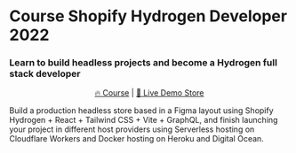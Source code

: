 # Course Shopify Hydrogen Developer 2022
### Learn to build headless projects and become a Hydrogen full stack developer

<div align="center">
  <p align="center">
    <a href="https://rafaelcg.com/course-shopify-hydrogen-developer-2022">🔥 Course</a> | <a href="https://course-shopify-hydrogen.rafaelcg.com">🔎 Live Demo Store</a>
  </p>
</div>

Build a production headless store based in a Figma layout using Shopify Hydrogen + React + Tailwind CSS + Vite + GraphQL, and finish launching your project in different host providers using Serverless hosting on Cloudflare Workers and Docker hosting on Heroku and Digital Ocean.

